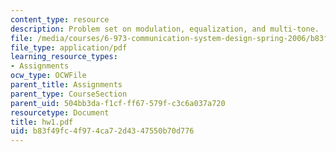 ```yaml
---
content_type: resource
description: Problem set on modulation, equalization, and multi-tone.
file: /media/courses/6-973-communication-system-design-spring-2006/b83f49fc4f974ca72d4347550b70d776_hw1.pdf
file_type: application/pdf
learning_resource_types:
- Assignments
ocw_type: OCWFile
parent_title: Assignments
parent_type: CourseSection
parent_uid: 504bb3da-f1cf-ff67-579f-c3c6a037a720
resourcetype: Document
title: hw1.pdf
uid: b83f49fc-4f97-4ca7-2d43-47550b70d776
---
```

